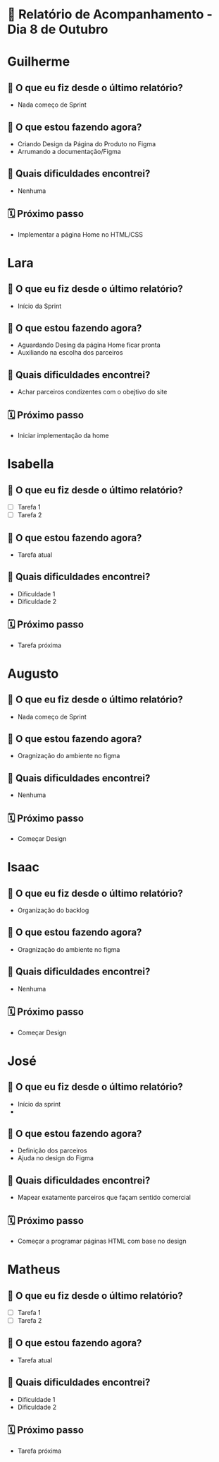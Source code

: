 # 📆 Relatório de Acompanhamento - Dia 8 de Outubro


# Guilherme

## 🙋 O que eu fiz desde o último relatório?
- Nada começo de Sprint

## 🚧 O que estou fazendo agora?
- Criando Design da Página do Produto no Figma
- Arrumando a documentação/Figma

## 🧱 Quais dificuldades encontrei?
- Nenhuma

## 🗓️ Próximo passo
- Implementar a página Home no HTML/CSS

# Lara

## 🙋 O que eu fiz desde o último relatório?
- Início da Sprint

## 🚧 O que estou fazendo agora?
- Aguardando Desing da página Home ficar pronta
- Auxiliando na escolha dos parceiros

## 🧱 Quais dificuldades encontrei?
- Achar parceiros condizentes com o obejtivo do site

## 🗓️ Próximo passo
- Iniciar implementação da home

# Isabella

## 🙋 O que eu fiz desde o último relatório?
- [ ] Tarefa 1
- [ ] Tarefa 2

## 🚧 O que estou fazendo agora?
- Tarefa atual

## 🧱 Quais dificuldades encontrei?
- Dificuldade 1
- Dificuldade 2

## 🗓️ Próximo passo
- Tarefa próxima

# Augusto

## 🙋 O que eu fiz desde o último relatório?
- Nada começo de Sprint

## 🚧 O que estou fazendo agora?
- Oragnização do ambiente no figma

## 🧱 Quais dificuldades encontrei?
- Nenhuma

## 🗓️ Próximo passo
- Começar Design

# Isaac

## 🙋 O que eu fiz desde o último relatório?
- Organização do backlog

## 🚧 O que estou fazendo agora?
- Oragnização do ambiente no figma

## 🧱 Quais dificuldades encontrei?
- Nenhuma

## 🗓️ Próximo passo
- Começar Design

# José

## 🙋 O que eu fiz desde o último relatório?
- Início da sprint
- 

## 🚧 O que estou fazendo agora?
- Definição dos parceiros
- Ajuda no design do Figma

## 🧱 Quais dificuldades encontrei?
- Mapear exatamente parceiros que façam sentido comercial

## 🗓️ Próximo passo
- Começar a programar páginas HTML com base no design

# Matheus

## 🙋 O que eu fiz desde o último relatório?
- [ ] Tarefa 1
- [ ] Tarefa 2

## 🚧 O que estou fazendo agora?
- Tarefa atual

## 🧱 Quais dificuldades encontrei?
- Dificuldade 1
- Dificuldade 2

## 🗓️ Próximo passo
- Tarefa próxima
